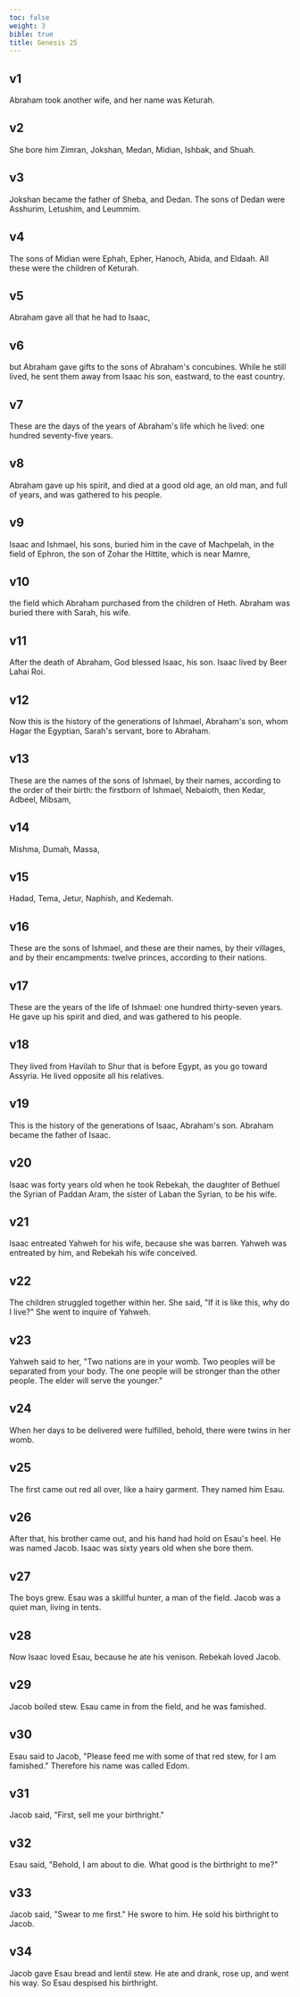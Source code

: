 ```yaml
---
toc: false
weight: 3
bible: true
title: Genesis 25
---
```




## v1 
Abraham took another wife, and her name was Keturah. 

## v2 
She bore him Zimran, Jokshan, Medan, Midian, Ishbak, and Shuah. 

## v3 
Jokshan became the father of Sheba, and Dedan. The sons of Dedan were Asshurim, Letushim, and Leummim. 

## v4 
The sons of Midian were Ephah, Epher, Hanoch, Abida, and Eldaah. All these were the children of Keturah. 

## v5 
Abraham gave all that he had to Isaac, 

## v6 
but Abraham gave gifts to the sons of Abraham's concubines. While he still lived, he sent them away from Isaac his son, eastward, to the east country. 

## v7 
These are the days of the years of Abraham's life which he lived: one hundred seventy-five years. 

## v8 
Abraham gave up his spirit, and died at a good old age, an old man, and full of years, and was gathered to his people. 

## v9 
Isaac and Ishmael, his sons, buried him in the cave of Machpelah, in the field of Ephron, the son of Zohar the Hittite, which is near Mamre, 

## v10 
the field which Abraham purchased from the children of Heth. Abraham was buried there with Sarah, his wife. 

## v11 
After the death of Abraham, God blessed Isaac, his son. Isaac lived by Beer Lahai Roi. 

## v12 
Now this is the history of the generations of Ishmael, Abraham's son, whom Hagar the Egyptian, Sarah's servant, bore to Abraham. 

## v13 
These are the names of the sons of Ishmael, by their names, according to the order of their birth: the firstborn of Ishmael, Nebaioth, then Kedar, Adbeel, Mibsam, 

## v14 
Mishma, Dumah, Massa, 

## v15 
Hadad, Tema, Jetur, Naphish, and Kedemah. 

## v16 
These are the sons of Ishmael, and these are their names, by their villages, and by their encampments: twelve princes, according to their nations. 

## v17 
These are the years of the life of Ishmael: one hundred thirty-seven years. He gave up his spirit and died, and was gathered to his people. 

## v18 
They lived from Havilah to Shur that is before Egypt, as you go toward Assyria. He lived opposite all his relatives. 

## v19 
This is the history of the generations of Isaac, Abraham's son. Abraham became the father of Isaac. 

## v20 
Isaac was forty years old when he took Rebekah, the daughter of Bethuel the Syrian of Paddan Aram, the sister of Laban the Syrian, to be his wife. 

## v21 
Isaac entreated Yahweh for his wife, because she was barren. Yahweh was entreated by him, and Rebekah his wife conceived. 

## v22 
The children struggled together within her. She said, "If it is like this, why do I live?" She went to inquire of Yahweh. 

## v23 
Yahweh said to her, "Two nations are in your womb. Two peoples will be separated from your body. The one people will be stronger than the other people. The elder will serve the younger." 

## v24 
When her days to be delivered were fulfilled, behold, there were twins in her womb. 

## v25 
The first came out red all over, like a hairy garment. They named him Esau. 

## v26 
After that, his brother came out, and his hand had hold on Esau's heel. He was named Jacob. Isaac was sixty years old when she bore them. 

## v27 
The boys grew. Esau was a skillful hunter, a man of the field. Jacob was a quiet man, living in tents. 

## v28 
Now Isaac loved Esau, because he ate his venison. Rebekah loved Jacob. 

## v29 
Jacob boiled stew. Esau came in from the field, and he was famished. 

## v30 
Esau said to Jacob, "Please feed me with some of that red stew, for I am famished." Therefore his name was called Edom. 

## v31 
Jacob said, "First, sell me your birthright." 

## v32 
Esau said, "Behold, I am about to die. What good is the birthright to me?" 

## v33 
Jacob said, "Swear to me first." He swore to him. He sold his birthright to Jacob. 

## v34 
Jacob gave Esau bread and lentil stew. He ate and drank, rose up, and went his way. So Esau despised his birthright.


